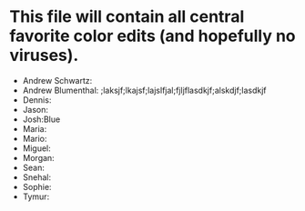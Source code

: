 # This file will contain all central favorite color edits (and hopefully no viruses).

- Andrew Schwartz:
- Andrew Blumenthal: ;laksjf;lkajsf;lajslfjal;fjljflasdkjf;alskdjf;lasdkjf
- Dennis:
- Jason:
- Josh:Blue
- Maria:
- Mario:
- Miguel:
- Morgan:
- Sean:
- Snehal:
- Sophie:
- Tymur: